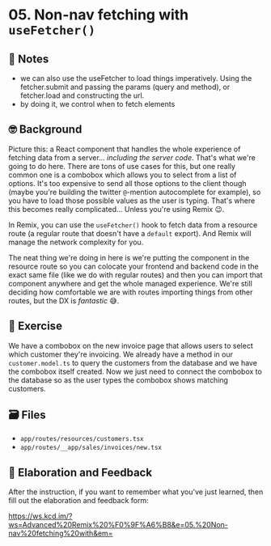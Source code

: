 # 05. Non-nav fetching with `useFetcher()`

## 📝 Notes

- we can also use the useFetcher to load things imperatively. Using the fetcher.submit and passing the params (query and method), or fetcher.load and constructing the url. 
- by doing it, we control when to fetch elements

## 🤓 Background

Picture this: a React component that handles the whole experience of fetching
data from a server... _including the server code_. That's what we're going to do
here. There are tons of use cases for this, but one really common one is a
combobox which allows you to select from a list of options. It's too expensive
to send all those options to the client though (maybe you're building the
twitter `@`-mention autocomplete for example), so you have to load those
possible values as the user is typing. That's where this becomes really
complicated... Unless you're using Remix 😉.

In Remix, you can use the `useFetcher()` hook to fetch data from a resource
route (a regular route that doesn't have a `default` export). And Remix will
manage the network complexity for you.

The neat thing we're doing in here is we're putting the component in the
resource route so you can colocate your frontend and backend code in the exact
same file (like we do with regular routes) and then you can import that
component anywhere and get the whole managed experience. We're still deciding
how comfortable we are with routes importing things from other routes, but the
DX is _fantastic_ 😅.

## 💪 Exercise

We have a combobox on the new invoice page that allows users to select which
customer they're invoicing. We already have a method in our `customer.model.ts`
to query the customers from the database and we have the combobox itself
created. Now we just need to connect the combobox to the database so as the user
types the combobox shows matching customers.

## 🗃 Files

- `app/routes/resources/customers.tsx`
- `app/routes/__app/sales/invoices/new.tsx`

## 🦉 Elaboration and Feedback

After the instruction, if you want to remember what you've just learned, then
fill out the elaboration and feedback form:

https://ws.kcd.im/?ws=Advanced%20Remix%20%F0%9F%A6%B8&e=05.%20Non-nav%20fetching%20with&em=

